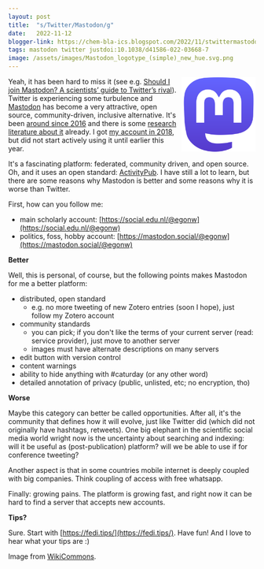 ```yaml
---
layout: post
title:  "s/Twitter/Mastodon/g"
date:   2022-11-12
blogger-link: https://chem-bla-ics.blogspot.com/2022/11/stwittermastodong.html
tags: mastodon twitter justdoi:10.1038/d41586-022-03668-7
image: /assets/images/Mastodon_logotype_(simple)_new_hue.svg.png
---
```


<img src="/assets/images/Mastodon_logotype_(simple)_new_hue.svg.png" style="width: 30%; display: block; margin-left: auto; margin-right: auto; float: right"
     alt="Mastodon logo. AGPL source: WikiCommons" />
Yeah, it has been hard to miss it (see e.g. [Should I join Mastodon? A scientists’ guide to Twitter’s rival](https://www.nature.com/articles/d41586-022-03668-7)).
Twitter is experiencing some turbulence and [Mastodon](https://joinmastodon.org/) has become a very attractive, open source,
community-driven, inclusive alternative. It's been [around since 2016](https://scholia.toolforge.org/topic/Q27986619) and there
is some [research literature about it](https://scholia.toolforge.org/topic/Q27986619) already. I got
[my account in 2018](https://chem-bla-ics.blogspot.com/2018/09/mastodon-somewhere-between-twitter-and.html?q=mastodon), but did
not start actively using it until earlier this year.

It's a fascinating platform: federated, community driven, and open source. Oh, and it uses an open standard:
[ActivityPub](https://en.wikipedia.org/wiki/ActivityPub). I have still a lot to learn, but there are some reasons why Mastodon
is better and some reasons why it is worse than Twitter.

First, how can you follow me:

* main scholarly account: [https://social.edu.nl/@egonw](https://social.edu.nl/@egonw)
* politics, foss, hobby account: [https://mastodon.social/@egonw](https://mastodon.social/@egonw)

**Better**

Well, this is personal, of course, but the following points makes Mastodon for me a better platform:

* distributed, open standard
   * e.g. no more tweeting of new Zotero entries (soon I hope), just follow my Zotero account
* community standards
   * you can pick; if you don't like the terms of your current server (read: service provider), just move to another server
   * images must have alternate descriptions on many servers
* edit button with version control
* content warnings
* ability to hide anything with #caturday (or any other word)
* detailed annotation of privacy (public, unlisted, etc; no encryption, tho)

**Worse**

Maybe this category can better be called opportunities. After all, it's the community that defines how it will evolve, just like Twitter did (which did not originally have hashtags, retweets). One big elephant in the scientific social media world wright now is the uncertainty about searching and indexing: will it be useful as (post-publication) platform? will we be able to use if for conference tweeting?

Another aspect is that in some countries mobile internet is deeply coupled with big companies. Think coupling of access with free whatsapp.

Finally: growing pains. The platform is growing fast, and right now it can be hard to find a server that accepts new accounts.

**Tips?**

Sure. Start with [https://fedi.tips/](https://fedi.tips/). Have fun! And I love to hear what your tips are :)

Image from [WikiCommons](https://commons.wikimedia.org/wiki/File:Mastodon_logotype_(simple)_new_hue.svg).
